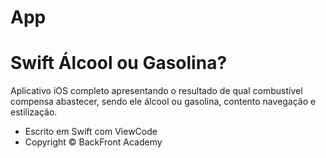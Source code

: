 # App
# Swift Álcool ou Gasolina?

Aplicativo iOS completo apresentando o resultado de qual combustível compensa abastecer, sendo ele álcool ou gasolina, contento navegação e estilização.

- Escrito em Swift com ViewCode
- Copyright © BackFront Academy